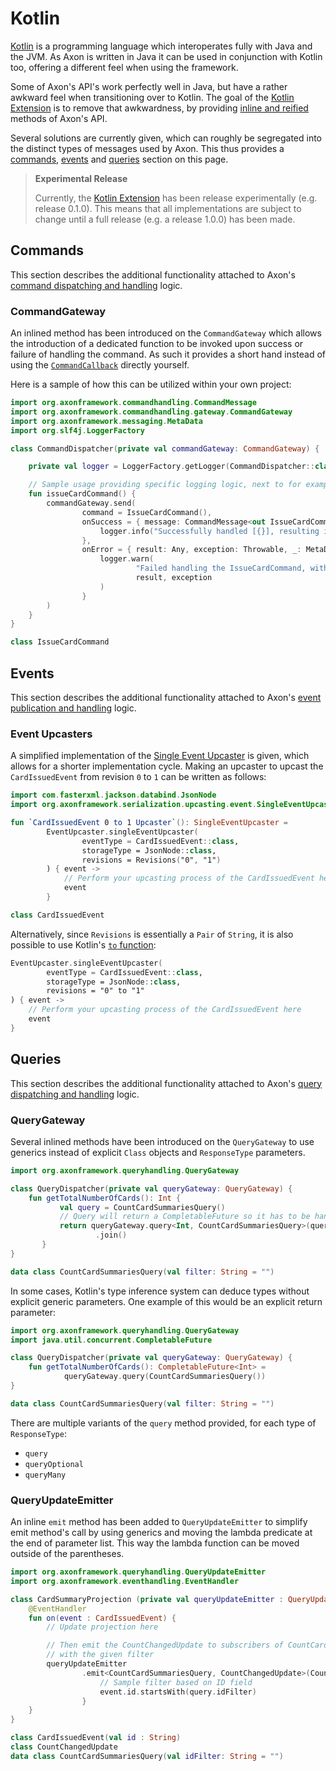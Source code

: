 # Kotlin

[Kotlin](https://kotlinlang.org/) is a programming language which interoperates fully with Java and the JVM. As Axon is written in Java it can be used in conjunction with Kotlin too, offering a different feel when using the framework.

Some of Axon's API's work perfectly well in Java, but have a rather awkward feel when transitioning over to Kotlin. The goal of the [Kotlin Extension](https://github.com/AxonFramework/extension-kotlin) is to remove that awkwardness, by providing [inline and reified](https://kotlinlang.org/docs/reference/inline-functions.html) methods of Axon's API.

Several solutions are currently given, which can roughly be segregated into the distinct types of messages used by Axon. This thus provides a [commands](kotlin.md#commands), [events](kotlin.md#events) and [queries](kotlin.md#queries) section on this page.

> **Experimental Release**
>
> Currently, the [Kotlin Extension](https://github.com/AxonFramework/extension-kotlin) has been release experimentally \(e.g. release 0.1.0\). This means that all implementations are subject to change until a full release \(e.g. a release 1.0.0\) has been made.

## Commands

This section describes the additional functionality attached to Axon's [command dispatching and handling](../axon-framework/axon-framework-commands/) logic.

### CommandGateway

An inlined method has been introduced on the `CommandGateway` which allows the introduction of a dedicated function to be invoked upon success or failure of handling the command. As such it provides a short hand instead of using the [`CommandCallback`](../axon-framework/axon-framework-commands/implementations.md) directly yourself.

Here is a sample of how this can be utilized within your own project:

```kotlin
import org.axonframework.commandhandling.CommandMessage
import org.axonframework.commandhandling.gateway.CommandGateway
import org.axonframework.messaging.MetaData
import org.slf4j.LoggerFactory

class CommandDispatcher(private val commandGateway: CommandGateway) {

    private val logger = LoggerFactory.getLogger(CommandDispatcher::class.java)

    // Sample usage providing specific logging logic, next to for example the LoggingInterceptor
    fun issueCardCommand() {
        commandGateway.send(
                command = IssueCardCommand(),
                onSuccess = { message: CommandMessage<out IssueCardCommand>, result: Any, _: MetaData ->
                    logger.info("Successfully handled [{}], resulting in [{}]", message, result)
                },
                onError = { result: Any, exception: Throwable, _: MetaData ->
                    logger.warn(
                            "Failed handling the IssueCardCommand, with output [{} and exception [{}]",
                            result, exception
                    )
                }
        )
    }
}

class IssueCardCommand
```

## Events

This section describes the additional functionality attached to Axon's [event publication and handling](../axon-framework/events/) logic.

### Event Upcasters

A simplified implementation of the [Single Event Upcaster](../axon-framework/events/event-versioning.md#event-upcasting) is given, which allows for a shorter implementation cycle. Making an upcaster to upcast the `CardIssuedEvent` from revision `0` to `1` can be written as follows:

```kotlin
import com.fasterxml.jackson.databind.JsonNode
import org.axonframework.serialization.upcasting.event.SingleEventUpcaster

fun `CardIssuedEvent 0 to 1 Upcaster`(): SingleEventUpcaster =
        EventUpcaster.singleEventUpcaster(
                eventType = CardIssuedEvent::class,
                storageType = JsonNode::class,
                revisions = Revisions("0", "1")
        ) { event ->
            // Perform your upcasting process of the CardIssuedEvent here
            event
        }

class CardIssuedEvent
```

Alternatively, since `Revisions` is essentially a `Pair` of `String`, it is also possible to use Kotlin's [`to` function](https://kotlinlang.org/api/latest/jvm/stdlib/kotlin/to.html):

```kotlin
EventUpcaster.singleEventUpcaster(
        eventType = CardIssuedEvent::class,
        storageType = JsonNode::class,
        revisions = "0" to "1"
) { event ->
    // Perform your upcasting process of the CardIssuedEvent here
    event
}
```

## Queries

This section describes the additional functionality attached to Axon's [query dispatching and handling](../axon-framework/queries/) logic.

### QueryGateway

Several inlined methods have been introduced on the `QueryGateway` to use generics instead of explicit `Class` objects and `ResponseType` parameters.

```kotlin
import org.axonframework.queryhandling.QueryGateway

class QueryDispatcher(private val queryGateway: QueryGateway) {
    fun getTotalNumberOfCards(): Int {
           val query = CountCardSummariesQuery()
           // Query will return a CompletableFuture so it has to be handled
           return queryGateway.query<Int, CountCardSummariesQuery>(query)
                   .join()
       }
}

data class CountCardSummariesQuery(val filter: String = "")
```

In some cases, Kotlin's type inference system can deduce types without explicit generic parameters. One example of this would be an explicit return parameter:

```kotlin
import org.axonframework.queryhandling.QueryGateway
import java.util.concurrent.CompletableFuture

class QueryDispatcher(private val queryGateway: QueryGateway) {
    fun getTotalNumberOfCards(): CompletableFuture<Int> =
            queryGateway.query(CountCardSummariesQuery())
}

data class CountCardSummariesQuery(val filter: String = "")
```

There are multiple variants of the `query` method provided, for each type of `ResponseType`:

* `query`
* `queryOptional`
* `queryMany`

### QueryUpdateEmitter

An inline `emit` method has been added to `QueryUpdateEmitter` to simplify emit method's call by using generics and moving the lambda predicate at the end of parameter list. This way the lambda function can be moved outside of the parentheses.

```kotlin
import org.axonframework.queryhandling.QueryUpdateEmitter
import org.axonframework.eventhandling.EventHandler

class CardSummaryProjection (private val queryUpdateEmitter : QueryUpdateEmitter) {
    @EventHandler
    fun on(event : CardIssuedEvent) {
        // Update projection here

        // Then emit the CountChangedUpdate to subscribers of CountCardSummariesQuery
        // with the given filter
        queryUpdateEmitter
                .emit<CountCardSummariesQuery, CountChangedUpdate>(CountChangedUpdate()) { query ->
                    // Sample filter based on ID field
                    event.id.startsWith(query.idFilter)
                }
    }
}

class CardIssuedEvent(val id : String)
class CountChangedUpdate
data class CountCardSummariesQuery(val idFilter: String = "")
```

